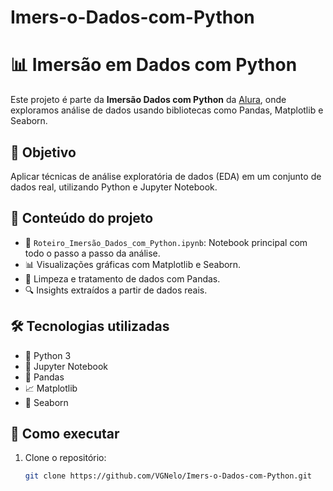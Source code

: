 # Imers-o-Dados-com-Python
# 📊 Imersão em Dados com Python

Este projeto é parte da **Imersão Dados com Python** da [Alura](https://cursos.alura.com.br/imersoes/aulas/aula-02-c182), onde exploramos análise de dados usando bibliotecas como Pandas, Matplotlib e Seaborn.

## 🧠 Objetivo
Aplicar técnicas de análise exploratória de dados (EDA) em um conjunto de dados real, utilizando Python e Jupyter Notebook.

## 📁 Conteúdo do projeto

- 📓 `Roteiro_Imersão_Dados_com_Python.ipynb`: Notebook principal com todo o passo a passo da análise.
- 📊 Visualizações gráficas com Matplotlib e Seaborn.
- 🧹 Limpeza e tratamento de dados com Pandas.
- 🔍 Insights extraídos a partir de dados reais.

## 🛠️ Tecnologias utilizadas

- 🐍 Python 3
- 🧪 Jupyter Notebook
- 🐼 Pandas
- 📈 Matplotlib
- 🌈 Seaborn

## 🚀 Como executar

1. Clone o repositório:
   ```bash
   git clone https://github.com/VGNelo/Imers-o-Dados-com-Python.git
